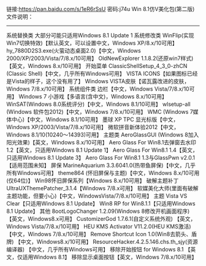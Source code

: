 链接:https://pan.baidu.com/s/1eR6rSsU 密码:j74u
Win 8.1仿V美化包(第二版)文件说明：
***
系统替换类
大部分可能只适用Windows 8.1 Update 1
系统修改类
WinFlip(实现Win7切换特效)【默认英文，可以设置中文，Windows XP/8.x/10可用】
hy_7880D2S3.exe(火萤动态桌面2.0)【中文，Windows 2000/XP/2003/Vista/7/8.x/10可用】
OldNewExplorer 1.1.8.2(还原win7样式)【英文，Windows 8.x/10可用】
开始菜单
ClassicShellSetup_4_3_0-zhCN (Classic Shell)【中文，几乎所有Windows可用】
VISTA ICONS【如果图标已经是Vista的样子，这个没有用了】
Windows VISTA皮肤【诺瓦露改进的皮肤，Windows 7/8.x/10可用】
系统组件类
边栏【中文，Windows Vista/7/8.x/10可用】
Windows 7 小游戏【多语言(含中文)，Windows 8.x/10可用】
WinSAT(Windows 8.0系统评分)【中文，Windows 8.1/10可用】
wlsetup-all (Windows 软件包2012)【中文，Windows 7/8.x/10可用】
WMC (Windows 7媒体中心)【中文，Windows 8.1/10可用】
墨球 XP TPC 显光标版【中文，Windows XP/2003/Vista/7/8.x/10可用】
微软拼音新体验2012【中文，Windows 8.1/10(10240～14393)可用】
 主题类
AeroGlassGUI (Windows 8加入阳光效果)【英文，Windows 8.x/10可用】
Aero Glass For Win8.1去弹窗去水印1.2【英文，只适用Windows 8.1 Update 1】
Aero Glass For Win8.1 1.4【英文，只适用Windows 8.1 Update 3】
Aero Glass For Win8.1 1.3与GlassPwn v2.0.1【适用范围未知】
屏保
MarineAquarium 3.3.6041.0(热带鱼屏保)【中文，几乎所有Windows可用】
theme864 (怀旧屏保与主题)【中文，Windows 8.x/10可用(仅64位)】
Win98怀旧屏保系列【Windows 8.x/10可用】
破解主题补丁
UltraUXThemePatcher_3.1.4【Windows 7/8.x可用】
软媒美化大师(里面有破解主题功能，但要小心)【中文，WindowsVista/7/8.x/10可用】
主题
Vista VS Clear【只适用Windows 8.1 Update】
Win8 RP for Win8.1.1【只适用Windows 8.1 Update】
其他
8ootLogoChanger 1.2.09(Windows 8修改开机画面程序)【英文，Windows8.x可用】
CustomizerGod 1.7.6.1(自定义系统外观) 【英文，Windows Vista/7/8.x/10可用】
HEU KMS Activator V11.2.0(HEU KMS激活) 【中文，Windows 7/8.x/10可用】
Remove Shortcut Icon 1.0(Win8去箭头、盾牌) 【中文，Windows8.x/10可用】
ResourceHacker.4.2.5.146.chs.th_sjy(资源编译器) 【中文，几乎所有Windows可用】
移除开始按钮 for Windows 8.1 【英文，仅适用Windows 8.1】
移除显示桌面按钮【英文，Windows 7/8.x/10可用】
